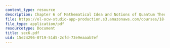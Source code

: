 ```yaml
---
content_type: resource
description: Chapter 6 of Mathematical Idea and Notions of Quantum Theory
file: https://ol-ocw-studio-app-production.s3.amazonaws.com/courses/18-238-geometry-and-quantum-field-theory-fall-2002/15e24296071951d52cfd73e9eaaab7ef_sec6.pdf
file_type: application/pdf
resourcetype: Document
title: sec6.pdf
uid: 15e24296-0719-51d5-2cfd-73e9eaaab7ef
---
```

